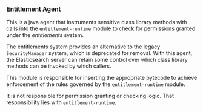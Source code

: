 ### Entitlement Agent

This is a java agent that instruments sensitive class library methods with calls into the `entitlement-runtime` module to check for permissions granted under the _entitlements_ system.

The entitlements system provides an alternative to the legacy `SecurityManager` system, which is deprecated for removal.
With this agent, the Elasticsearch server can retain some control over which class library methods can be invoked by which callers.

This module is responsible for inserting the appropriate bytecode to achieve enforcement of the rules governed by the `entitlement-runtime` module.

It is not responsible for permission granting or checking logic. That responsibility lies with `entitlement-runtime`.
